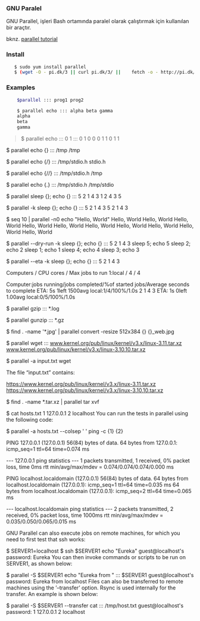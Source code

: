 ### GNU Paralel

GNU Parallel, işleri Bash ortamında paralel olarak çalıştırmak için kullanılan bir araçtır.

bknz. [parallel tutorial](https://www.gnu.org/software/parallel/parallel_tutorial.html)

### Install
```sh
   $ sudo yum install parallel
   $ (wget -O - pi.dk/3 || curl pi.dk/3/ ||    fetch -o - http://pi.dk/3) | bash
```
### Examples
```sh
    $parallel ::: prog1 prog2
```

```sh
    $ parallel echo ::: alpha beta gamma
    alpha
    beta
    gamma
```

>$ parallel echo ::: 0 1 ::: 0 1
>0 0
>0 1
>1 0
>1 1

$ parallel echo {} ::: /tmp
/tmp

$ parallel echo {/} ::: /tmp/stdio.h
stdio.h

$ parallel echo {//} ::: /tmp/stdio.h
/tmp

$ parallel echo {.} ::: /tmp/stdio.h
/tmp/stdio

$ parallel sleep {}\; echo {} ::: 5 2 1 4 3
1
2
4
3
5

$ parallel -k sleep {}\; echo {} ::: 5 2 1 4 3
5
2
1
4
3

$ seq 10 | parallel -n0 echo "Hello, World"
Hello, World
Hello, World
Hello, World
Hello, World
Hello, World
Hello, World
Hello, World
Hello, World
Hello, World
Hello, World

$ parallel --dry-run -k sleep {}\; echo {} ::: 5 2 1 4 3
sleep 5; echo 5
sleep 2; echo 2
sleep 1; echo 1
sleep 4; echo 4
sleep 3; echo 3

$ parallel --eta -k sleep {}\; echo {} ::: 5 2 1 4 3

Computers / CPU cores / Max jobs to run
1:local / 4 / 4

Computer:jobs running/jobs completed/%of started jobs/Average seconds to complete
ETA: 5s 1left 1500avg  local:1/4/100%/1.0s 
2
1
4
3
ETA: 1s 0left 1.00avg  local:0/5/100%/1.0s 

$ parallel gzip ::: *.log

$ parallel gunzip ::: *.gz

$ find . -name '*.jpg' | parallel convert -resize 512x384 {} {}_web.jpg

$ parallel wget ::: www.kernel.org/pub/linux/kernel/v3.x/linux-3.11.tar.xz \
                    www.kernel.org/pub/linux/kernel/v3.x/linux-3.10.10.tar.xz

$ parallel -a input.txt wget

The file “input.txt” contains:

https://www.kernel.org/pub/linux/kernel/v3.x/linux-3.11.tar.xz
https://www.kernel.org/pub/linux/kernel/v3.x/linux-3.10.10.tar.xz

$ find . -name \*.tar.xz | parallel tar xvf

$ cat hosts.txt 
1 127.0.0.1
2 localhost
You can run the tests in parallel using the following code:

$ parallel -a hosts.txt --colsep ' ' ping -c {1} {2}

PING 127.0.0.1 (127.0.0.1) 56(84) bytes of data.
64 bytes from 127.0.0.1: icmp_seq=1 ttl=64 time=0.074 ms

--- 127.0.0.1 ping statistics ---
1 packets transmitted, 1 received, 0% packet loss, time 0ms
rtt min/avg/max/mdev = 0.074/0.074/0.074/0.000 ms

PING localhost.localdomain (127.0.0.1) 56(84) bytes of data.
64 bytes from localhost.localdomain (127.0.0.1): icmp_seq=1 ttl=64 time=0.035 ms
64 bytes from localhost.localdomain (127.0.0.1): icmp_seq=2 ttl=64 time=0.065 ms

--- localhost.localdomain ping statistics ---
2 packets transmitted, 2 received, 0% packet loss, time 1000ms
rtt min/avg/max/mdev = 0.035/0.050/0.065/0.015 ms

GNU Parallel can also execute jobs on remote machines, for which you need to first test that ssh works:

$ SERVER1=localhost
$ ssh $SERVER1 echo "Eureka"
guest@localhost's password: 
Eureka
You can then invoke commands or scripts to be run on SERVER1, as shown below:

$  parallel -S $SERVER1 echo "Eureka from " ::: $SERVER1
guest@localhost's password: 
Eureka from localhost
Files can also be transferred to remote machines using the ’–transfer’ option. Rsync is used internally for the transfer. An example is shown below:

$  parallel -S $SERVER1 --transfer cat ::: /tmp/host.txt 
guest@localhost's password: 
1 127.0.0.1
2 localhost








